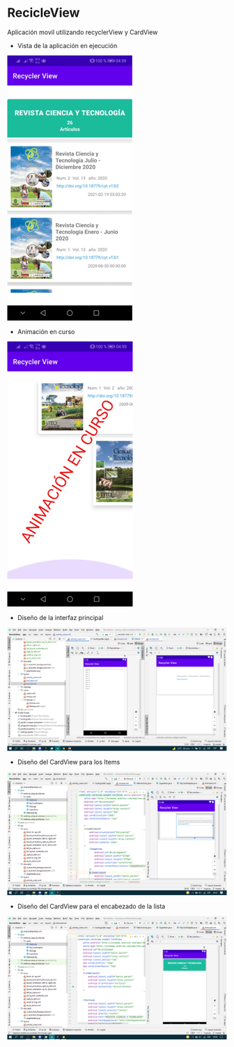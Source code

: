 # RecicleView
Aplicación movil utilizando recyclerView y CardView

* Vista de la aplicación en ejecución

![Animación en curso](https://raw.githubusercontent.com/ANTHONYPACHAY/RecicleView/master/app/src/main/res/drawable/vista.png?raw=true)

* Animación en curso

![Animación en curso](https://raw.githubusercontent.com/ANTHONYPACHAY/RecicleView/master/app/src/main/res/drawable/animate.png?raw=true)



* Diseño de la interfaz principal

![Animación en curso](https://raw.githubusercontent.com/ANTHONYPACHAY/RecicleView/master/app/src/main/res/drawable/recyclerview.png?raw=true)


* Diseño del CardView para los Items

![Animación en curso](https://raw.githubusercontent.com/ANTHONYPACHAY/RecicleView/master/app/src/main/res/drawable/carditem.png?raw=true)


* Diseño del CardView para el encabezado de la lista

![Animación en curso](https://raw.githubusercontent.com/ANTHONYPACHAY/RecicleView/master/app/src/main/res/drawable/cardhead.png?raw=true)
